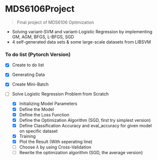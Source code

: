 # MDS6106Project

> Final project of MDS6106 Optimization

- Solving variant-SVM and variant-Logistic Regression by implementing GM, AGM, BFGS, L-BFGS, SGD
- 4 self-generated data sets & some large-scale datasets from LIBSVM

### To do list (Pytorch Version)

- [X] Create to do list
- [X] Generating Data
- [X] Create Mini-Batch
- [ ] Solve Logistic Regression Problem from Scratch

  - [X] Initializing Model Parameters
  - [X] Define the Model
  - [X] Define the Loss Function
  - [X] Define the Optimization Algorithm (SGD, first try simplest version)
  - [X] Define Classification Accuracy and eval_accuracy for given model on specific dataset
  - [X] Training
  - [X] Plot the Result (With seperating line)
  - [ ] Choose $\lambda$  by using Cross-Validation
  - [ ] Rewrite the optimization algorithm (SGD, the average version)
